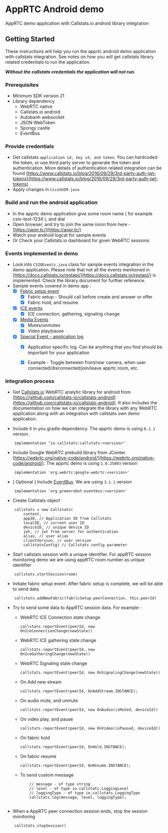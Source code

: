 # AppRTC Android demo 

AppRTC demo application with Callstats.io android library integration

## Getting Started

These instructions will help you run the apprtc android demo application with callstats integration. See notes on how you will get
callstats library related credentials to run the application. 

***Without the callstats credentials the application will not run.***

### Prerequisites

- Minimum SDK version 21
- Library dependency 
    - WebRTC native 
    - Callstats.io android 
    - Autobanh websocket
    - JSON WebToken
    - Spongy castle
    - EventBus
 
### Provide credentials

- Get callstats ``` application id, key id, and token ```. You can hardcoded the token, or use third party server to generate the token and authentication. More 
details of authentication related integration can be found [https://www.callstats.io/blog/2016/09/29/3rd-party-auth-jwt-tokens](https://www.callstats.io/blog/2016/09/29/3rd-party-auth-jwt-tokens) 
- Apply changes in ```CsioSHIM.java```

### Build and run the android application 

- In the apprtc demo application give some room name ( for example csio-test-1234 ), and dial
- Open browser, and try to join the same room from here - [https://appr.tc/](https://appr.tc/)
- Watch your android logcat for sample events
- Or Check your Callstats.io dashboard for given WebRTC sessions


### Events implemented in demo
- Look into ```CSIOEvents.java``` class for sample events integration in the demo application. Please note that not all the events mentioned in [https://docs.callstats.io/restapi/](https://docs.callstats.io/restapi/) is implemented. Check the library document for further reference.
- Sample events covered in demo app :
    - [x] [Febric setup event ](https://docs.callstats.io/restapi/#tag/Fabric-Events)
        - [x] Fabric setup - Should call before create and answer or offer
        - [x] Fabric hold, and resume
    - [x] [ICE events ](https://docs.callstats.io/restapi/#tag/ICE-Events)
        - [x] ICE connection, gathering, signaling change
    - [x] [Media Events](https://docs.callstats.io/restapi/#tag/Media-Events)
        - [x] Mutes/unmutes
        - [x] Video play/pause
    - [x] [Special Event - application log ](https://docs.callstats.io/restapi/#tag/special-events)
        - [x] Application specific log. Can be anything that you find should be important for your application
        - [x] Example - Toggle between front/rear camera, when user connected/disconnected/join/leave apprtc room, etc.
        
        
### Integration process

- Get [Callstats.io](https://www.callstats.io/) WebRTC analytic library for android from [https://github.com/callstats-io/callstats-android](https://github.com/callstats-io/callstats-android). It also includes the documentation 
on how we can integrate the library with any WebRTC application along with an integration with callstats own demo application. 

- Include it in you gradle dependency. The apprtc demo is using ```0.1.1``` version.

```
    implementation "io.callstats:callstats:<version>"
```

- Include Google WebRTC prebuild library from JCenter. [https://webrtc.org/native-code/android/](https://webrtc.org/native-code/android/). The apprtc demo is using ```1.0.25003``` version

```
    implementation 'org.webrtc:google-webrtc:<version>'
```

- [ Optional ] Include [EventBus](https://github.com/greenrobot/EventBus). We are using ```3.1.1``` version

```
    implementation 'org.greenrobot:eventbus:<version>'
```

- Create Callstats object 

```
    callstats = new Callstats(
        context,
        appID, // Application ID from Callstats
        localID, // current user ID
        deviceID, // unique device ID
        jwt, // jwt from server for authentication
        alias, // user alias
        clientVersion, // user version
        callstatsConfig) // Callstats config parameter 
``` 

- Start callstats session with a unique identifier. For appRTC session monitoring demo we are using appRTC room number as unique identifier

```
    callstats.startSession(room)
```

- Initiate fabric setup event. After fabric setup is complete, we will be able to send data
```
    callstats.addNewFabric(fabricSetup.peerConnection, this.peerId)
```

- Try to send some data to AppRTC session data. For example -
    - WebRTC ICE Connection state change
        
        ```
        callstats.reportEvent(peerId, new OnIceConnectionChange(newState))
        ```
    - WebRTC ICE gathering state change
    
        ```
        callstats.reportEvent(peerId, new OnIceGatheringChange(newState))
        ```
        
    - WebRTC Signaling state change 
        
        ```
        callstats.reportEvent(peerId, new OnSignalingChange(newState))
        ```
    - On Add new stream 
        ```
        callstats.reportEvent(peerId, OnAddStream.INSTANCE);
        ```
    - On audio mute, and unmute
        ```
        callstats.reportEvent(peerId, new OnAudio(isMuted, deviceId))
        ```
    - On video play, and pause
        ```
        callstats.reportEvent(peerId, new OnVideo(isPaused, deviceId))
        ```
    - On fabric hold
        ```
        callstats.reportEvent(peerId, OnHold.INSTANCE);
        ```
    - On fabric resume
        ```
        callstats.reportEvent(peerId, OnResume.INSTANCE);
        ```
    - To send custom message
        ```
            // message - of type string
            // level - of type io.callstats.LoggingLevel
            // loggingType - of type io.callstats.LoggingType
            callstats.log(message, level, loggingType);
            
        ```

- When a AppRTC peer connection session ends, stop the session monitoring
```
    callstats.stopSession()
```

 